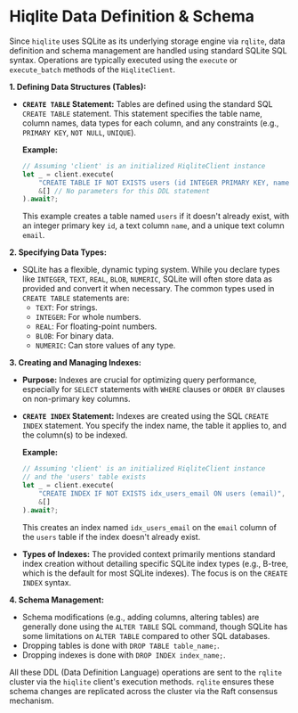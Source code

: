 # Hiqlite Data Definition & Schema

Since `hiqlite` uses SQLite as its underlying storage engine via `rqlite`, data definition and schema management are handled using standard SQLite SQL syntax. Operations are typically executed using the `execute` or `execute_batch` methods of the `HiqliteClient`.

**1. Defining Data Structures (Tables):**

*   **`CREATE TABLE` Statement:** Tables are defined using the standard SQL `CREATE TABLE` statement. This statement specifies the table name, column names, data types for each column, and any constraints (e.g., `PRIMARY KEY`, `NOT NULL`, `UNIQUE`).

    **Example:**
    ```rust
    // Assuming 'client' is an initialized HiqliteClient instance
    let _ = client.execute(
        "CREATE TABLE IF NOT EXISTS users (id INTEGER PRIMARY KEY, name TEXT, email TEXT UNIQUE)",
        &[] // No parameters for this DDL statement
    ).await?;
    ```
    This example creates a table named `users` if it doesn't already exist, with an integer primary key `id`, a text column `name`, and a unique text column `email`.

**2. Specifying Data Types:**

*   SQLite has a flexible, dynamic typing system. While you declare types like `INTEGER`, `TEXT`, `REAL`, `BLOB`, `NUMERIC`, SQLite will often store data as provided and convert it when necessary. The common types used in `CREATE TABLE` statements are:
    *   `TEXT`: For strings.
    *   `INTEGER`: For whole numbers.
    *   `REAL`: For floating-point numbers.
    *   `BLOB`: For binary data.
    *   `NUMERIC`: Can store values of any type.

**3. Creating and Managing Indexes:**

*   **Purpose:** Indexes are crucial for optimizing query performance, especially for `SELECT` statements with `WHERE` clauses or `ORDER BY` clauses on non-primary key columns.
*   **`CREATE INDEX` Statement:** Indexes are created using the SQL `CREATE INDEX` statement. You specify the index name, the table it applies to, and the column(s) to be indexed.

    **Example:**
    ```rust
    // Assuming 'client' is an initialized HiqliteClient instance
    // and the 'users' table exists
    let _ = client.execute(
        "CREATE INDEX IF NOT EXISTS idx_users_email ON users (email)",
        &[]
    ).await?;
    ```
    This creates an index named `idx_users_email` on the `email` column of the `users` table if the index doesn't already exist.

*   **Types of Indexes:** The provided context primarily mentions standard index creation without detailing specific SQLite index types (e.g., B-tree, which is the default for most SQLite indexes). The focus is on the `CREATE INDEX` syntax.

**4. Schema Management:**

*   Schema modifications (e.g., adding columns, altering tables) are generally done using the `ALTER TABLE` SQL command, though SQLite has some limitations on `ALTER TABLE` compared to other SQL databases.
*   Dropping tables is done with `DROP TABLE table_name;`.
*   Dropping indexes is done with `DROP INDEX index_name;`.

All these DDL (Data Definition Language) operations are sent to the `rqlite` cluster via the `hiqlite` client's execution methods. `rqlite` ensures these schema changes are replicated across the cluster via the Raft consensus mechanism.